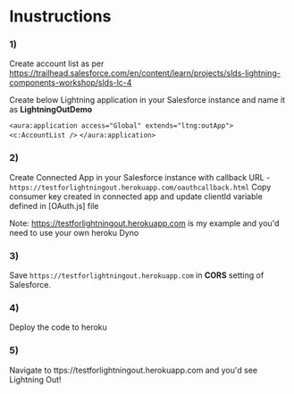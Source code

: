 # Inustructions

### 1) 
Create account list as per https://trailhead.salesforce.com/en/content/learn/projects/slds-lightning-components-workshop/slds-lc-4

Create below Lightning application in your Salesforce instance and name it as **LightningOutDemo**

`<aura:application access="Global" extends="ltng:outApp">`
`<c:AccountList />`
`</aura:application>`

### 2)
Create Connected App in your Salesforce instance with callback URL - `https://testforlightningout.herokuapp.com/oauthcallback.html`
Copy consumer key created in connected app and update clientId variable defined in [OAuth.js] file

Note: https://testforlightningout.herokuapp.com is my example and you'd need to use your own heroku Dyno

### 3)
Save `https://testforlightningout.herokuapp.com` in **CORS** setting of Salesforce.

### 4)
Deploy the code to heroku 

### 5)
Navigate to ttps://testforlightningout.herokuapp.com and you'd see Lightning Out!
